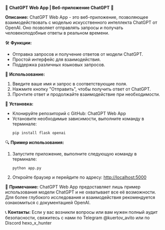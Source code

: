 🤖 **ChatGPT Web App | Веб-приложение ChatGPT** 🚀

**Описание:**
ChatGPT Web App - это веб-приложение, позволяющее взаимодействовать с моделью искусственного интеллекта ChatGPT от OpenAI. Оно позволяет отправлять запросы и получать человекоподобные ответы в реальном времени.

🛠️ **Функции:**
- Отправка запросов и получение ответов от модели ChatGPT.
- Простой интерфейс для взаимодействия.
- Поддержка различных языковых запросов.

🔧 **Использование:**
1. Введите ваше имя и запрос в соответствующие поля.
2. Нажмите кнопку "Отправить", чтобы получить ответ от ChatGPT.
3. Прочтите ответ и продолжайте взаимодействие при необходимости.

🔧 **Установка:**
- Клонируйте репозиторий с GitHub: ChatGPT Web App
- Установите необходимые зависимости, выполните команду в терминале:
  ```
  pip install flask openai
  ```

🔍 **Пример использования:**
1. Запустите приложение, выполните следующую команду в терминале:
   ```
   python app.py
   ```
2. Откройте браузер и перейдите по адресу: [http://localhost:5000](http://localhost:5000)

📌 **Примечание:**
ChatGPT Web App предоставляет лишь пример использования модели ChatGPT и не охватывает все её возможности. Для более глубокого исследования и взаимодействия рекомендуется ознакомиться с документацией OpenAI.

📞 **Контакты:**
Если у вас возникли вопросы или вам нужен полный аудит безопасности, свяжитесь с нами по Telegram @kuertov_avito или по Discord hexo_x_hunter

